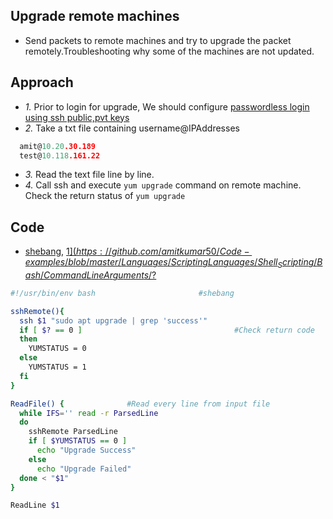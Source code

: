 ## Upgrade remote machines 
- Send packets to remote machines and try to upgrade the packet remotely.Troubleshooting why some of the machines are not updated.

## Approach
- *1.* Prior to login for upgrade, We should configure [passwordless login using ssh public,pvt keys](https://github.com/amitkumar50/Code-examples/blob/master/System_Administration/RemoteLogin/PasswordLess_Login.md)
- *2.* Take a txt file containing username@IPAddresses
```c
  amit@10.20.30.189
  test@10.118.161.22
```
- *3.* Read the text file line by line.
- *4.* Call ssh and execute `yum upgrade` command on remote machine. Check the return status of `yum upgrade`

## Code
- [shebang](https://github.com/amitkumar50/Code-examples/blob/master/Languages/ScriptingLanguages/Shell_Scripting/Bash/README.md), [$1](https://github.com/amitkumar50/Code-examples/blob/master/Languages/ScriptingLanguages/Shell_Scripting/Bash/CommandLineArguments/%24.md), [$?](https://github.com/amitkumar50/Code-examples/blob/master/Languages/ScriptingLanguages/Shell_Scripting/Bash/Exit_Status.md)
```bash
#!/usr/bin/env bash                       #shebang

sshRemote(){
  ssh $1 "sudo apt upgrade | grep 'success'"
  if [ $? == 0 ]                                  #Check return code
  then
    YUMSTATUS = 0
  else
    YUMSTATUS = 1
  fi
}

ReadFile() {              #Read every line from input file
  while IFS='' read -r ParsedLine
  do
    sshRemote ParsedLine
    if [ $YUMSTATUS == 0 ]
      echo "Upgrade Success"
    else
      echo "Upgrade Failed"
  done < "$1"
}

ReadLine $1
```
